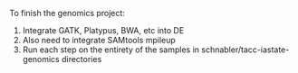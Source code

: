 To finish the genomics project:
1. Integrate GATK, Platypus, BWA, etc into DE
3. Also need to integrate SAMtools mpileup
2. Run each step on the entirety of the samples in schnabler/tacc-iastate-genomics
directories
